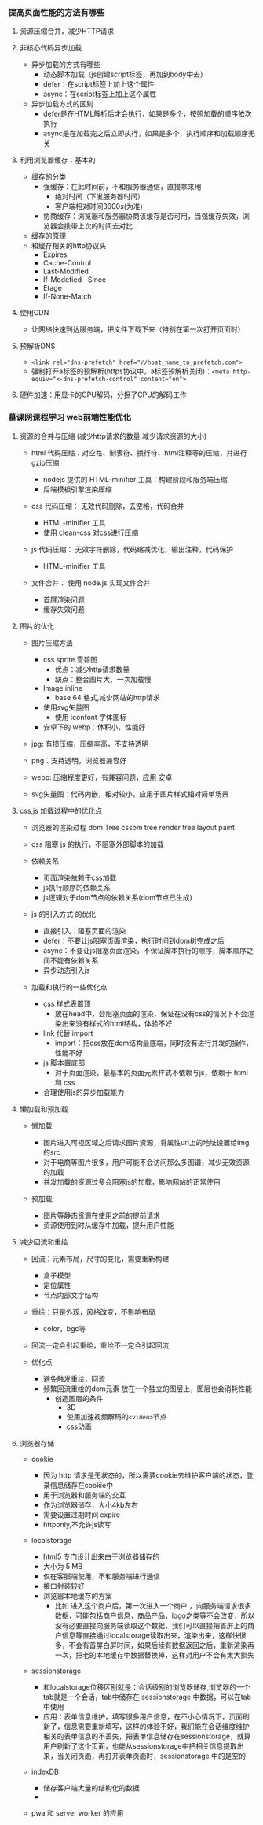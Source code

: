 ### 提高页面性能的方法有哪些
1. 资源压缩合并，减少HTTP请求
2. 非核心代码异步加载
    - 异步加载的方式有哪些
        - 动态脚本加载（js创建script标签，再加到body中去）
        - defer：在script标签上加上这个属性
        - async：在script标签上加上这个属性
    - 异步加载方式的区别
        - defer是在HTML解析后才会执行，如果是多个，按照加载的顺序依次执行  
        - async是在加载完之后立即执行，如果是多个，执行顺序和加载顺序无关

3. 利用浏览器缓存：基本的
    - 缓存的分类
        - 强缓存：在此时间前，不和服务器通信，直接拿来用
            - 绝对时间（下发服务器时间）
            - 客户端相对时间3600s(为准)
        - 协商缓存：浏览器和服务器协商该缓存是否可用，当强缓存失效，浏览器会携带上次的时间去对比
    - 缓存的原理
    - 和缓存相关的http协议头
        - Expires
        - Cache-Control
        - Last-Modified
        - If-Modefied--Since
        - Etage
        - If-None-Match
4. 使用CDN
    - 让网络快速到达服务端，把文件下载下来（特别在第一次打开页面时）
5. 预解析DNS
    - `<link rel="dns-prefetch" href="//host_name_to_prefetch.com">`
    - 强制打开a标签的预解析(https协议中，a标签预解析关闭)：`<meta http-equiv="x-dns-prefetch-control" content="on">`

6. 硬件加速：用显卡的GPU解码，分担了CPU的解码工作


### 慕课网课程学习 web前端性能优化

1. 资源的合并与压缩
    (减少http请求的数量,减少请求资源的大小)
    - html 代码压缩：对空格、制表符、换行符、html注释等的压缩，并进行gzip压缩
        - nodejs 提供的 HTML-minifier 工具：构建阶段和服务端压缩
        - 后端模板引擎渲染压缩

    - css 代码压缩： 无效代码删除，去空格，代码合并
        - HTML-minifier 工具
        - 使用 clean-css 对css进行压缩

    - js 代码压缩： 无效字符删除，代码缩减优化，输出注释，代码保护
        - HTML-minifier 工具
        
    - 文件合并： 使用 node.js 实现文件合并
        - 首屏渲染问题
        - 缓存失效问题
    

2. 图片的优化
    - 图片压缩方法
        - css sprite 雪碧图
            - 优点：减少http请求数量
            - 缺点：整合图片大，一次加载慢
        - Image inline
            - base 64 格式,减少网站的http请求
        - 使用svg矢量图
            - 使用 iconfont 字体图标 
        - 安卓下的 webp：体积小，性能好

    - jpg: 有损压缩，压缩率高，不支持透明
    - png：支持透明，浏览器兼容好
    - webp: 压缩程度更好，有兼容问题，应用 安卓
    - svg矢量图：代码内嵌，相对较小，应用于图片样式相对简单场景

3. css,js 加载过程中的优化点
    - 浏览器的渲染过程 dom Tree cssom tree render tree layout paint
    - css 阻塞 js 的执行，不阻塞外部脚本的加载
    - 依赖关系
        - 页面渲染依赖于css加载
        - js执行顺序的依赖关系
        - js逻辑对于dom节点的依赖关系(dom节点已生成)
    - js 的引入方式 的优化
        - 直接引入：阻塞页面的渲染
        - defer：不要让js阻塞页面渲染，执行时间到dom树完成之后
        - async：不要让js阻塞页面渲染，不保证脚本执行的顺序，脚本顺序之间不能有依赖关系
        - 异步动态引入js

    - 加载和执行的一些优化点
        - css 样式表置顶
            - 放在head中，会阻塞页面的渲染，保证在没有css的情况下不会渲染出来没有样式的html结构，体验不好
        - link 代替 import
            - import：把css放在dom结构最底端，同时没有进行并发的操作，性能不好
        - js 脚本置底部
            - 对于页面渲染，最基本的页面元素样式不依赖与js，依赖于 html 和 css
        - 合理使用js的异步加载能力
    
4. 懒加载和预加载
    - 懒加载
        - 图片进入可视区域之后请求图片资源，将属性url上的地址设置给img的src
        - 对于电商等图片很多，用户可能不会访问那么多图谱，减少无效资源的加载
        - 并发加载的资源过多会阻塞js的加载，影响网站的正常使用
    
    - 预加载
        - 图片等静态资源在使用之前的提前请求
        - 资源使用到时从缓存中加载，提升用户性能
    

 5. 减少回流和重绘
    - 回流：元素布局，尺寸的变化，需要重新构建
        - 盒子模型
        - 定位属性
        - 节点内部文字结构
    
    - 重绘：只是外观，风格改变，不影响布局 
        - color，bgc等
    
    - 回流一定会引起重绘，重绘不一定会引起回流
    - 优化点
        - 避免触发重绘，回流
        - 频繁回流重绘的dom元素 放在一个独立的图层上，图层也会消耗性能
            - 创造图层的条件
                - 3D
                - 使用加速视频解码的`<video>`节点
                - css动画
        
6. 浏览器存储
    - cookie
        - 因为 http 请求是无状态的，所以需要cookie去维护客户端的状态，登录信息储存在cookie中
        - 用于浏览器和服务端的交互
        - 作为浏览器储存，大小4kb左右
        - 需要设置过期时间 expire
        - httponly,不允许js读写

    - localstorage
        - html5 专门设计出来由于浏览器储存的
        - 大小为 5 MB
        - 仅在客服端使用，不和服务端进行通信
        - 接口封装较好
        - 浏览器本地缓存的方案
            - 比如 进入这个商户后，第一次进入一个商户 ，向服务端请求很多数据，可能包括商户信息，商品产品，logo之类等不会改变，所以没有必要直接向服务端读取这个数据，我们可以直接把首屏上的商户信息等直接通过localstorage读取出来，渲染出来，这样快很多，不会有首屏白屏时间，如果后续有数据返回之后，重新渲染再一次，把老的本地缓存中数据替换掉，这样对用户不会有太大损失
        
    - sessionstorage
        - 和localstorage位移区别就是：会话级别的浏览器储存,浏览器的一个tab就是一个会话，tab中储存在 sessionstorage 中数据，可以在tab中使用
        - 应用：表单信息维护，填写很多用户信息，在不小心情况下，页面刷新了，信息需要重新填写，这样的体验不好，我们能在会话维度维护相关的表单信息的不丢失，把表单信息储存在sessionstorage，就算用户刷新了这个页面，也能从sessionstorage中把相关信息提取出来，当关闭页面，再打开表单页面时，sessionstorage 中的是空的
       
    - indexDB
        - 储存客户端大量的结构化的数据
        - 
    
    - pwa 和 server worker 的应用


